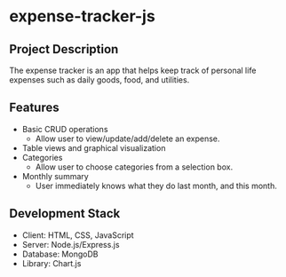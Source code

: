 # expense-tracker-js

## Project Description
The expense tracker is an app that helps keep track of personal life expenses such as daily goods, food, and utilities.

## Features
* Basic CRUD operations
  * Allow user to view/update/add/delete an expense.
* Table views and graphical visualization
* Categories
  * Allow user to choose categories from a selection box.
* Monthly summary
  * User immediately knows what they do last month, and this month.

## Development Stack
* Client: HTML, CSS, JavaScript
* Server: Node.js/Express.js
* Database: MongoDB
* Library: Chart.js
